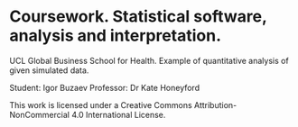 # Coursework. Statistical software, analysis and interpretation.

UCL Global Business School for Health.
Example of quantitative analysis of given simulated data.

Student: Igor Buzaev
Professor: Dr Kate Honeyford


This work is licensed under a Creative Commons Attribution-NonCommercial 4.0 International License.




